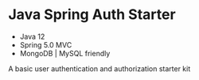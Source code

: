 # Java Spring Auth Starter
* Java 12 
* Spring 5.0 MVC
* MongoDB | MySQL friendly

A basic user authentication and authorization starter kit
